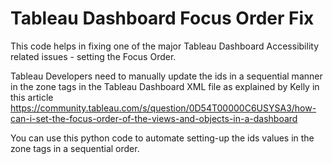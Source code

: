 # Tableau Dashboard Focus Order Fix

This code helps in fixing one of the major Tableau Dashboard Accessibility related issues - setting the Focus Order.

Tableau Developers need to manually update the ids in a sequential manner in the zone tags in the Tableau Dashboard XML file as explained by Kelly in this article https://community.tableau.com/s/question/0D54T00000C6USYSA3/how-can-i-set-the-focus-order-of-the-views-and-objects-in-a-dashboard

You can use this python code to automate setting-up the ids values in the zone tags in a sequential order.
